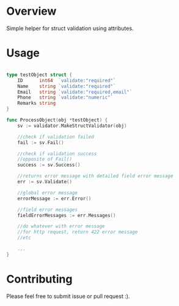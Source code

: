 # Overview

Simple helper for struct validation using attributes.

# Usage

```go

type testObject struct {
	ID      int64  `validate:"required"`
	Name    string `validate:"required"`
	Email   string `validate:"required,email"`
	Phone   string `validate:"numeric"`
	Remarks string
}

func ProcessObject(obj *testObject) {
    sv := validator.MakeStructValidator(obj)

    //check if validation failed
    fail := sv.Fail()

    //check if validation success
    //opposite of Fail()
    success := sv.Success()

    //returns error message with detailed field error message
    err := sv.Validate()

    //global error message
    errorMessage := err.Error()

    //field error messages
    fieldErrorMessages := err.Messages()

    //do whatever with error message
    //for http request, return 422 error message
    //etc

    ...
}

```

# Contributing

Please feel free to submit issue or pull request :).
